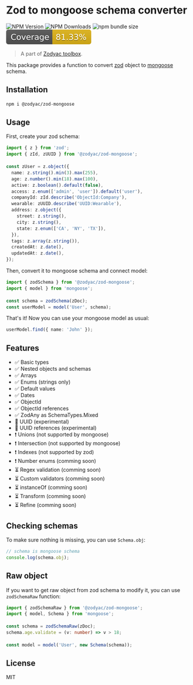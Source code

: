 # Zod to mongoose schema converter
![NPM Version](https://img.shields.io/npm/v/%40zodyac%2Fzod-mongoose)
![NPM Downloads](https://img.shields.io/npm/dw/%40zodyac%2Fzod-mongoose)
![npm bundle size](https://img.shields.io/bundlephobia/min/%40zodyac%2Fzod-mongoose)
![Test coverage](./badges/coverage.svg)

> A part of [Zodyac toolbox](https://npmjs.com/org/zodyac).

This package provides a function to convert [zod](https://www.npmjs.com/package/zod) object to [mongoose](https://www.npmjs.com/package/mongoose) schema.

## Installation

```bash
npm i @zodyac/zod-mongoose
```

## Usage

First, create your zod schema:

```typescript
import { z } from 'zod';
import { zId, zUUID } from '@zodyac/zod-mongoose';

const zUser = z.object({
  name: z.string().min(3).max(255),
  age: z.number().min(18).max(100),
  active: z.boolean().default(false),
  access: z.enum(['admin', 'user']).default('user'),
  companyId: zId.describe('ObjectId:Company'),
  wearable: zUUID.describe('UUID:Wearable'),
  address: z.object({
    street: z.string(),
    city: z.string(),
    state: z.enum(['CA', 'NY', 'TX']),
  }),
  tags: z.array(z.string()),
  createdAt: z.date(),
  updatedAt: z.date(),
});

```

Then, convert it to mongoose schema and connect model:

```typescript
import { zodSchema } from '@zodyac/zod-mongoose';
import { model } from 'mongoose';

const schema = zodSchema(zDoc);
const userModel = model('User', schema);
```

That's it! Now you can use your mongoose model as usual:

```typescript
userModel.find({ name: 'John' });
```

## Features

- ✅ Basic types
- ✅ Nested objects and schemas
- ✅ Arrays
- ✅ Enums (strings only)
- ✅ Default values
- ✅ Dates
- ✅ ObjectId
- ✅ ObjectId references
- ✅ ZodAny as SchemaTypes.Mixed
- 🔧 UUID (experimental)
- 🔧 UUID references (experimental)
- ❗️ Unions (not supported by mongoose)
- ❗️ Intersection (not supported by mongoose)
- ❗️ Indexes (not supported by zod)
- ❗️ Number enums (comming soon)
- ⏳ Regex validation (comming soon)
- ⏳ Custom validators (comming soon)
- ⏳ instanceOf (comming soon)
- ⏳ Transform (comming soon)
- ⏳ Refine (comming soon)

## Checking schemas

To make sure nothing is missing, you can use ```Schema.obj```:

```typescript
// schema is mongoose schema
console.log(schema.obj);
```

## Raw object

If you want to get raw object from zod schema to modify it, you can use ```zodSchemaRaw``` function:

```typescript
import { zodSchemaRaw } from '@zodyac/zod-mongoose';
import { model, Schema } from 'mongoose';

const schema = zodSchemaRaw(zDoc);
schema.age.validate = (v: number) => v > 18;

const model = model('User', new Schema(schema));
```

## License
MIT
